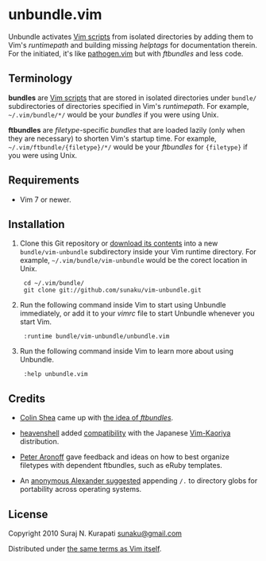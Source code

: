 # unbundle.vim

Unbundle activates [Vim scripts] from isolated directories by adding them to
Vim's *runtimepath* and building missing *helptags* for documentation therein.
For the initiated, it's like [pathogen.vim] but with *ftbundles* and less code.

## Terminology

**bundles** are [Vim scripts] that are stored in isolated directories under
`bundle/` subdirectories of directories specified in Vim's *runtimepath*.  For
example, `~/.vim/bundle/*/` would be your *bundles* if you were using Unix.

**ftbundles** are *filetype*-specific *bundles* that are loaded lazily (only
when they are necessary) to shorten Vim's startup time.  For example,
`~/.vim/ftbundle/{filetype}/*/` would be your *ftbundles* for `{filetype}` if
you were using Unix.

## Requirements

* Vim 7 or newer.

## Installation

1. Clone this Git repository or [download its contents][downloads] into a new
   `bundle/vim-unbundle` subdirectory inside your Vim runtime directory.  For
   example, `~/.vim/bundle/vim-unbundle` would be the corect location in Unix.

        cd ~/.vim/bundle/
        git clone git://github.com/sunaku/vim-unbundle.git

2. Run the following command inside Vim to start using Unbundle immediately,
   or add it to your *vimrc* file to start Unbundle whenever you start Vim.

        :runtime bundle/vim-unbundle/unbundle.vim

3. Run the following command inside Vim to learn more about using Unbundle.

        :help unbundle.vim

## Credits

* [Colin Shea](https://github.com/evaryont) came up with [the idea of
  *ftbundles*](https://github.com/sunaku/vim-unbundle/issues/2).

* [heavenshell](https://github.com/heavenshell) added [compatibility](
  https://github.com/sunaku/vim-unbundle/pull/7) with the Japanese
  [Vim-Kaoriya](http://www.kaoriya.net/software/vim) distribution.

* [Peter Aronoff](http://ithaca.arpinum.org) gave feedback and ideas on how to
  best organize filetypes with dependent ftbundles, such as eRuby templates.

* An [anonymous Alexander suggested](
  http://snk.tuxfamily.org/log/vim-script-management-system.html#IDComment98711660)
  appending `/.` to directory globs for portability across operating systems.

## License

Copyright 2010 Suraj N. Kurapati <sunaku@gmail.com>

Distributed under [the same terms as Vim itself][license].

[Vim scripts]: http://www.vim.org/scripts/
[license]: http://vimdoc.sourceforge.net/htmldoc/uganda.html#license
[downloads]: https://github.com/sunaku/vim-unbundle/archive/master.zip
[pathogen.vim]: https://github.com/tpope/vim-pathogen#readme
